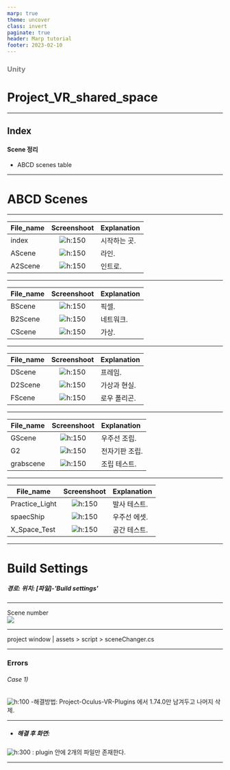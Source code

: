 ```yaml
---
marp: true
theme: uncover
class: invert
paginate: true
header: Marp tutorial
footer: 2023-02-10
---
```


<!--_color: pink-->
### <span style="color:gray;">Unity</span>
# Project_VR_shared_space

---

## Index <!--_color: pink-->
#### Scene 정리
- ABCD scenes table 




---
<!--_color: pink-->
# ABCD Scenes
---

File_name| Screenshoot | Explanation
---------|:-------------------------------:|:-----
index | ![h:150](./project_vr/scene_index.jpg) | 시작하는 곳.
AScene | ![h:150](./project_vr/scene_a.jpg) | 라인.
A2Scene | ![h:150](./project_vr/scene_a2.jpg) | 인트로.

---

File_name| Screenshoot | Explanation
---------|:-------------------------------:|:-----
BScene| ![h:150](./project_vr/scene_b.jpg) | 픽셀.
B2Scene| ![h:150](./project_vr/scene_b2.jpg) | 네트워크.
CScene | ![h:150](./project_vr/scene_c.jpg) | 가상.

---

File_name| Screenshoot | Explanation
---------|:-------------------------------:|:-----
DScene | ![h:150](./project_vr/scene_d.jpg) | 프레임.
D2Scene | ![h:150](./project_vr/scene_d2.jpg) | 가상과 현실.
FScene | ![h:150](./project_vr/scene_f.jpg) | 로우 폴리곤.

---

File_name| Screenshoot | Explanation
---------|:-------------------------------:|:-----
GScene | ![h:150](./project_vr/scene_g.jpg) | 우주선 조립.
G2 | ![h:150](./project_vr/scene_g2.jpg) | 전자기판 조립.
grabscene | ![h:150](./project_vr/scene_grab.jpg) | 조립 테스트.

---

File_name| Screenshoot | Explanation
---------|:-------------------------------:|:-----
Practice_Light| ![h:150](./project_vr/scene_practice_light.jpg) | 발사 테스트.
spaecShip| ![h:150](./project_vr/scene_spaceship.jpg) | 우주선 에셋.
X_Space_Test | ![h:150](./project_vr/scene_x_space_test.jpg) | 공간 테스트.

---

# Build Settings
#####  경로: 위치: [파일]-'Build settings'

---

Scene number<br>
![](./unity_/build_settings.jpg)

---

project window | assets > script > sceneChanger.cs


---

### Errors
<!--_color: yellow-->
###### Case 1)

![h:100](./image/errors_1.jpg) 
-해결방법: Project-Oculus-VR-Plugins 에서 1.74.0만 남겨두고 나머지 삭제.

---

- ##### 해결 후 화면: 
![h:300](./image/errors_1_solution.jpg) 
: plugin 안에 2개의 파일만 존재한다.

---